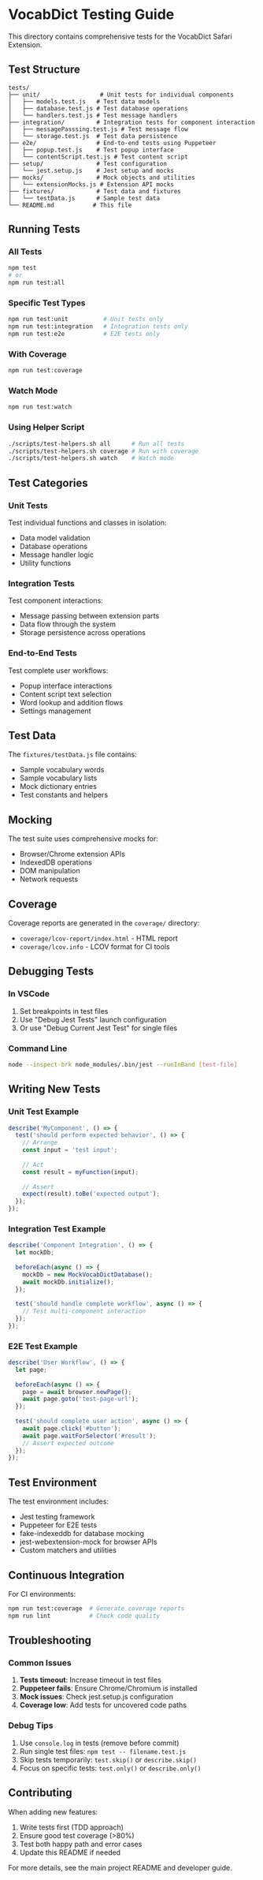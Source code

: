 # VocabDict Testing Guide

This directory contains comprehensive tests for the VocabDict Safari Extension.

## Test Structure

```
tests/
├── unit/                 # Unit tests for individual components
│   ├── models.test.js   # Test data models
│   ├── database.test.js # Test database operations
│   └── handlers.test.js # Test message handlers
├── integration/         # Integration tests for component interaction
│   ├── messagePasssing.test.js # Test message flow
│   └── storage.test.js  # Test data persistence
├── e2e/                 # End-to-end tests using Puppeteer
│   ├── popup.test.js    # Test popup interface
│   └── contentScript.test.js # Test content script
├── setup/               # Test configuration
│   └── jest.setup.js    # Jest setup and mocks
├── mocks/               # Mock objects and utilities
│   └── extensionMocks.js # Extension API mocks
├── fixtures/            # Test data and fixtures
│   └── testData.js      # Sample test data
└── README.md           # This file
```

## Running Tests

### All Tests
```bash
npm test
# or
npm run test:all
```

### Specific Test Types
```bash
npm run test:unit          # Unit tests only
npm run test:integration   # Integration tests only
npm run test:e2e           # E2E tests only
```

### With Coverage
```bash
npm run test:coverage
```

### Watch Mode
```bash
npm run test:watch
```

### Using Helper Script
```bash
./scripts/test-helpers.sh all      # Run all tests
./scripts/test-helpers.sh coverage # Run with coverage
./scripts/test-helpers.sh watch    # Watch mode
```

## Test Categories

### Unit Tests
Test individual functions and classes in isolation:
- Data model validation
- Database operations
- Message handler logic
- Utility functions

### Integration Tests
Test component interactions:
- Message passing between extension parts
- Data flow through the system
- Storage persistence across operations

### End-to-End Tests
Test complete user workflows:
- Popup interface interactions
- Content script text selection
- Word lookup and addition flows
- Settings management

## Test Data

The `fixtures/testData.js` file contains:
- Sample vocabulary words
- Sample vocabulary lists
- Mock dictionary entries
- Test constants and helpers

## Mocking

The test suite uses comprehensive mocks for:
- Browser/Chrome extension APIs
- IndexedDB operations
- DOM manipulation
- Network requests

## Coverage

Coverage reports are generated in the `coverage/` directory:
- `coverage/lcov-report/index.html` - HTML report
- `coverage/lcov.info` - LCOV format for CI tools

## Debugging Tests

### In VSCode
1. Set breakpoints in test files
2. Use "Debug Jest Tests" launch configuration
3. Or use "Debug Current Jest Test" for single files

### Command Line
```bash
node --inspect-brk node_modules/.bin/jest --runInBand [test-file]
```

## Writing New Tests

### Unit Test Example
```javascript
describe('MyComponent', () => {
  test('should perform expected behavior', () => {
    // Arrange
    const input = 'test input';
    
    // Act
    const result = myFunction(input);
    
    // Assert
    expect(result).toBe('expected output');
  });
});
```

### Integration Test Example
```javascript
describe('Component Integration', () => {
  let mockDb;
  
  beforeEach(async () => {
    mockDb = new MockVocabDictDatabase();
    await mockDb.initialize();
  });
  
  test('should handle complete workflow', async () => {
    // Test multi-component interaction
  });
});
```

### E2E Test Example
```javascript
describe('User Workflow', () => {
  let page;
  
  beforeEach(async () => {
    page = await browser.newPage();
    await page.goto('test-page-url');
  });
  
  test('should complete user action', async () => {
    await page.click('#button');
    await page.waitForSelector('#result');
    // Assert expected outcome
  });
});
```

## Test Environment

The test environment includes:
- Jest testing framework
- Puppeteer for E2E tests
- fake-indexeddb for database mocking
- jest-webextension-mock for browser APIs
- Custom matchers and utilities

## Continuous Integration

For CI environments:
```bash
npm run test:coverage  # Generate coverage reports
npm run lint           # Check code quality
```

## Troubleshooting

### Common Issues

1. **Tests timeout**: Increase timeout in test files
2. **Puppeteer fails**: Ensure Chrome/Chromium is installed
3. **Mock issues**: Check jest.setup.js configuration
4. **Coverage low**: Add tests for uncovered code paths

### Debug Tips

1. Use `console.log` in tests (remove before commit)
2. Run single test files: `npm test -- filename.test.js`
3. Skip tests temporarily: `test.skip()` or `describe.skip()`
4. Focus on specific tests: `test.only()` or `describe.only()`

## Contributing

When adding new features:
1. Write tests first (TDD approach)
2. Ensure good test coverage (>80%)
3. Test both happy path and error cases
4. Update this README if needed

For more details, see the main project README and developer guide.